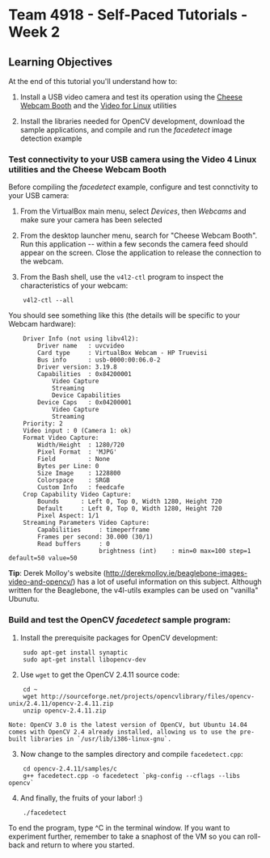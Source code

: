 # Team 4918 - Self-Paced Tutorials - Week 2

## Learning Objectives

At the end of this tutorial you'll understand how to:

1. Install a USB video camera and test its operation using the [Cheese Webcam Booth](https://wiki.gnome.org/Apps/Cheese) and the [Video for Linux](http://www.linuxtv.org/) utilities


2. Install the libraries needed for OpenCV development, download the sample applications, and compile and run the _facedetect_ image detection example


### Test connectivity to your USB camera using the Video 4 Linux utilities and the Cheese Webcam Booth

Before compiling the _facedetect_ example, configure and test connctivity to your USB camera:

1. From the VirtualBox main menu, select _Devices_, then _Webcams_ and make sure your camera has been selected


2. From the desktop launcher menu, search for "Cheese Webcam Booth".  Run this application -- within a few seconds the camera feed should appear on the screen. Close the application to release the connection to the webcam.


3. From the Bash shell, use the `v4l2-ctl` program to inspect the characteristics of your webcam:

```
    v4l2-ctl --all
```
You should see something like this (the details will be specific to your Webcam hardware):

```
    Driver Info (not using libv4l2):
        Driver name   : uvcvideo
        Card type     : VirtualBox Webcam - HP Truevisi
        Bus info      : usb-0000:00:06.0-2
        Driver version: 3.19.8
        Capabilities  : 0x84200001
            Video Capture
            Streaming
            Device Capabilities
        Device Caps   : 0x04200001
            Video Capture
            Streaming
    Priority: 2
    Video input : 0 (Camera 1: ok)
    Format Video Capture:
        Width/Height  : 1280/720
        Pixel Format  : 'MJPG'
        Field         : None
        Bytes per Line: 0
        Size Image    : 1228800
        Colorspace    : SRGB
        Custom Info   : feedcafe
    Crop Capability Video Capture:
        Bounds      : Left 0, Top 0, Width 1280, Height 720
        Default     : Left 0, Top 0, Width 1280, Height 720
        Pixel Aspect: 1/1
    Streaming Parameters Video Capture:
        Capabilities     : timeperframe
        Frames per second: 30.000 (30/1)
        Read buffers     : 0
                         brightness (int)    : min=0 max=100 step=1 default=50 value=50
```

**Tip**: Derek Molloy's website (http://derekmolloy.ie/beaglebone-images-video-and-opencv/) has a lot of useful information on this subject.  Although written for the Beaglebone, the v4l-utils examples can be used on "vanilla" Ubunutu.
		
		
### Build and test the OpenCV _facedetect_ sample program:

1. Install the prerequisite packages for OpenCV development:
```
    sudo apt-get install synaptic
    sudo apt-get install libopencv-dev
```
2. Use `wget` to get the OpenCV 2.4.11 source code:
```
    cd ~
    wget http://sourceforge.net/projects/opencvlibrary/files/opencv-unix/2.4.11/opencv-2.4.11.zip
    unzip opencv-2.4.11.zip
```
    Note: OpenCV 3.0 is the latest version of OpenCV, but Ubuntu 14.04 comes with OpenCV 2.4 already installed, allowing us to use the pre-built libraries in `/usr/lib/i386-linux-gnu`.

3. Now change to the samples directory and compile `facedetect.cpp`:
```
    cd opencv-2.4.11/samples/c
    g++ facedetect.cpp -o facedetect `pkg-config --cflags --libs opencv`
```
4. And finally, the fruits of your labor! :)
```
    ./facedetect
```
To end the program, type ^C in the terminal window.   If you want to experiment further, remember to take a snaphost of the VM so you can roll-back and return to where you started.
